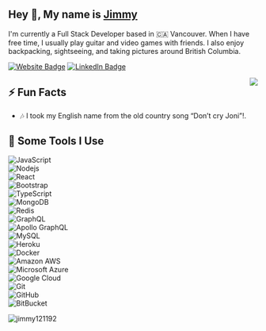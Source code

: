 <h2>Hey 👋, My name is <a href="https://jimmytruong.ca">Jimmy</a></h2>
<p>I'm currently a Full Stack Developer based in 🇨🇦 Vancouver. When I have free time, I usually play guitar and video games with friends. I also enjoy backpacking, sightseeing, and taking pictures around British Columbia.</p>
<p><a href="https://jimmytruong.ca"><img src="https://img.shields.io/badge/-jimmytruong.ca-#5a0b06e8?style=flat-square&amp;labelColor=4E69C8&amp;logo=Firefox&amp;link=https://jimmytruong.ca" alt="Website Badge"></a> <a href="https://www.linkedin.com/in/jimmy1211/"><img src="https://img.shields.io/badge/-@jimmy1211-0077B5?style=flat-square&amp;labelColor=0077B5&amp;logo=LinkedIn&amp;link=https://www.linkedin.com/in/jimmy1211/" alt="LinkedIn Badge"></a></p>
<img align="right" src="https://alonedreamer.com/jimmymedia/images/jimmy-animated.gif" />
<h2>⚡️ Fun Facts</h2>
<ul>
<li>🎶 I took my English name from the old country song “Don’t cry Joni”!.</li>
</ul>
<h2>🚀 Some Tools I Use</h2>
<p align="left">
<p><img src="https://img.shields.io/badge/-JavaScript-black?style=flat-square&amp;logo=javascript" alt="JavaScript"><br>
<img src="https://img.shields.io/badge/-Nodejs-black?style=flat-square&amp;logo=Node.js" alt="Nodejs"><br>
<img src="https://img.shields.io/badge/-React-black?style=flat-square&amp;logo=react" alt="React"><br>
<img src="https://img.shields.io/badge/-Bootstrap-563D7C?style=flat-square&amp;logo=bootstrap" alt="Bootstrap"><br>
<img src="https://img.shields.io/badge/-TypeScript-007ACC?style=flat-square&amp;logo=typescript" alt="TypeScript"><br>
<img src="https://img.shields.io/badge/-MongoDB-black?style=flat-square&amp;logo=mongodb" alt="MongoDB"><br>
<img src="https://img.shields.io/badge/-Redis-black?style=flat-square&amp;logo=Redis" alt="Redis"><br>
<img src="https://img.shields.io/badge/-GraphQL-E10098?style=flat-square&amp;logo=graphql" alt="GraphQL"><br>
<img src="https://img.shields.io/badge/-Apollo%20GraphQL-311C87?style=flat-square&amp;logo=apollo-graphql" alt="Apollo GraphQL"><br>
<img src="https://img.shields.io/badge/-MySQL-black?style=flat-square&amp;logo=mysql" alt="MySQL"><br>
<img src="https://img.shields.io/badge/-Heroku-430098?style=flat-square&amp;logo=heroku" alt="Heroku"><br>
<img src="https://img.shields.io/badge/-Docker-black?style=flat-square&amp;logo=docker" alt="Docker"><br>
<img src="https://img.shields.io/badge/Amazon%20AWS-232F3E?style=flat-square&amp;logo=amazon-aws" alt="Amazon AWS"><br>
<img src="https://img.shields.io/badge/Microsoft%20Azure-232F7E?style=flat-square&amp;logo=microsoft-azure" alt="Microsoft Azure"><br>
<img src="https://img.shields.io/badge/Google%20Cloud-black?style=flat-square&amp;logo=google-cloud" alt="Google Cloud"><br>
<img src="https://img.shields.io/badge/-Git-black?style=flat-square&amp;logo=git" alt="Git"><br>
<img src="https://img.shields.io/badge/-GitHub-181717?style=flat-square&amp;logo=github" alt="GitHub"><br>
<img src="https://img.shields.io/badge/-BitBucket-darkblue?style=flat-square&amp;logo=bitbucket" alt="BitBucket"></p>
</p>
<img src="https://github-readme-stats.vercel.app/api?username=jimmy121192&show_icons=true&count_private=true" alt="jimmy121192" />
